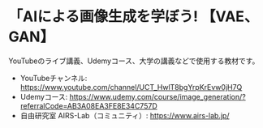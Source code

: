 # 「AIによる画像生成を学ぼう! 【VAE、GAN】
YouTubeのライブ講義、Udemyコース、大学の講義などで使用する教材です。  

* YouTubeチャンネル:  https://www.youtube.com/channel/UCT_HwlT8bgYrpKrEvw0jH7Q  
* Udemyコース: https://www.udemy.com/course/image_generation/?referralCode=AB3A08EA3FE8E34C757D  
* 自由研究室 AIRS-Lab（コミュニティ）: https://www.airs-lab.jp/  
